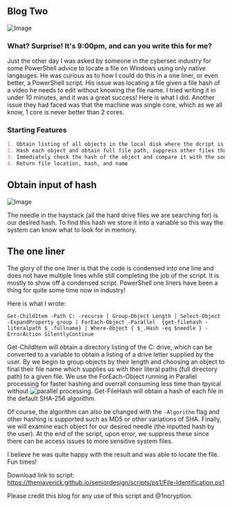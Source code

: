 ## Blog Two

![Image](https://themaverick.github.io/seniordesign/gifs/neowhat.gif)

### What? Surprise! It's 9:00pm, and can you write this for me? 
Just the other day I was asked by someone in the cybersec industry for some PowerShell advice to locate a file on Windows using only native langauges. He was curious as to how I could do this in a one liner, or even better, a PowerShell script. His issue was locating a file given a file hash of a video he needs to edit without knowing the file name. I tried writing it in under 10 minutes, and it was a great success! Here is what I did. Another issue they had faced was that the machine was single core, which as we all know, 1 core is never better than 2 cores. 

### Starting Features
```markdown
1. Obtain listing of all objects in the local disk where the dcript is run
2. Hash each object and obtain full file path, suppress other files that do not match 
3. Immediately check the hash of the object and compare it with the sought after hash
4. Return file location, hash, and name
```

## Obtain input of hash

![Image](https://themaverick.github.io/seniordesign/media/b1.png)

The needle in the haystack (all the hard drive files we are searching for) is our desired hash. To find this hash we store it into a variable so this way the system can know what to look for in memory.  

## The one liner

The glory of the one liner is that the code is condensed into one line and does not have multiple lines while still completing the job of the script. It is mostly to show off a condensed script. PowerShell one liners have been a thing for quite some time now in industry!

Here is what I wrote:

```
Get-ChildItem -Path C: -recurse | Group-Object Length | Select-Object -ExpandProperty group | ForEach-Object -Parallel  {get-filehash -literalpath $_.fullname} | Where-Object { $_.Hash -eq $needle } -ErrorAction SilentlyContinue
```

Get-ChildItem will obtain a directory listing of the C: drive, which can be converted to a variable to obtain a listing of a drive letter supplied by the user. By we begin to group objects by their length and choosing an object to final their file name which supplies us with their literal paths (full directory path) to a given file. We use the ForEach-Object running in Parallel processing for faster hashing and overrall consuming less time than tpyical without ![parallel processing](https://devblogs.microsoft.com/powershell/powershell-foreach-object-parallel-feature/). Get-FileHash will obtain a hash of each file in the default SHA-256 algorithm. 

Of course, the algorithm can also be changed with the `-Algorithm` flag and other hashing is supported such as MD5 or other variations of SHA. Finally, we will examine each object for our desired needle (the inputted hash by the user). At the end of the script, upon error, we suppress these since there can be access issues to more sensitive system files. 

I believe he was quite happy with the result and was able to locate the file. Fun times!

Download link to script: https://themaverick.github.io/seniordesign/scripts/ps1/File-Identification.ps1

Please credit this blog for any use of this script and @1ncryption.